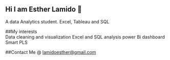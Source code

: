 ## Hi I am Esther Lamido 👋
A data Analytics student. Excel, Tableau and SQL

##My interests  
Data cleaning and visualization 
Excel and SQL analysis 
power Bi dashboard 
Smart PLS

##Contact Me @ lamidoesther@gmail.com
